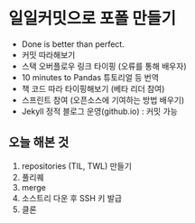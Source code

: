 # 일일커밋으로 포폴 만들기
 - Done is better than perfect. 
 - 커밋 따라해보기
 - 스택 오버플로우 링크 타이핑 (오류를 통해 배우자)
 - 10 minutes to Pandas 튜토리얼 등 번역
 - 책 코드 따라 타이핑해보기 (베타 리더 참여)
 - 스프린트 참여 (오픈소스에 기여하는 방법 배우기)
 - Jekyll 정적 블로그 운영(github.io) : 커밋 가능
 
## 오늘 해본 것
1. repositories (TIL, TWL) 만들기
2. 풀리퀘
3. merge
4. 소스트리 다운 후 SSH 키 발급
5. 클론

